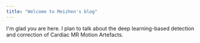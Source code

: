 ```yaml
---
title: "Welcome to Meizhen's blog"
---
```


I'm glad you are here. I plan to talk about the deep learning-based detection and correction of Cardiac MR Motion Artefacts.
